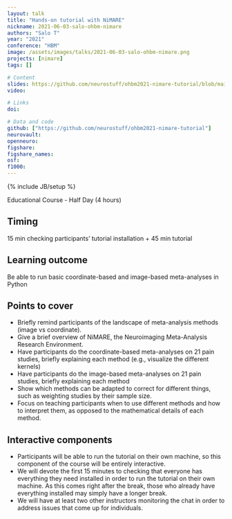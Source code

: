 ```yaml
---
layout: talk
title: "Hands-on tutorial with NiMARE"
nickname: 2021-06-03-salo-ohbm-nimare
authors: "Salo T"
year: "2021"
conference: "HBM"
image: /assets/images/talks/2021-06-03-salo-ohbm-nimare.png
projects: [nimare]
tags: []

# Content
slides: https://github.com/neurostuff/ohbm2021-nimare-tutorial/blob/main/notebooks/tutorial.ipynb
video:

# Links
doi:

# Data and code
github: ["https://github.com/neurostuff/ohbm2021-nimare-tutorial"]
neurovault:
openneuro:
figshare:
figshare_names:
osf:
f1000:
---
```

{% include JB/setup %}

Educational Course - Half Day (4 hours)

## Timing

15 min checking participants’ tutorial installation + 45 min tutorial

## Learning outcome

Be able to run basic coordinate-based and image-based meta-analyses in Python

## Points to cover

- Briefly remind participants of the landscape of meta-analysis methods (image vs coordinate).
- Give a brief overview of NiMARE, the Neuroimaging Meta-Analysis Research Environment.
- Have participants do the coordinate-based meta-analyses on 21 pain studies, briefly explaining each method (e.g., visualize the different kernels)
- Have participants do the image-based meta-analyses on 21 pain studies, briefly explaining each method
- Show which methods can be adapted to correct for different things, such as weighting studies by their sample size.
- Focus on teaching participants when to use different methods and how to interpret them, as opposed to the mathematical details of each method.

## Interactive components

- Participants will be able to run the tutorial on their own machine, so this component of the course will be entirely interactive.
- We will devote the first 15 minutes to checking that everyone has everything they need installed in order to run the tutorial on their own machine. As this comes right after the break, those who already have everything installed may simply have a longer break.
- We will have at least two other instructors monitoring the chat in order to address issues that come up for individuals.
